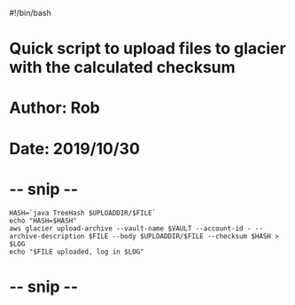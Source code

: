 #!/bin/bash
# Quick script to upload files to glacier with the calculated checksum
#  Author: Rob
#  Date: 2019/10/30
#

# -- snip --
    HASH=`java TreeHash $UPLOADDIR/$FILE`
    echo "HASH=$HASH"
    aws glacier upload-archive --vault-name $VAULT --account-id - --archive-description $FILE --body $UPLOADDIR/$FILE --checksum $HASH > $LOG
    echo "$FILE uploaded, log in $LOG"
# -- snip --
